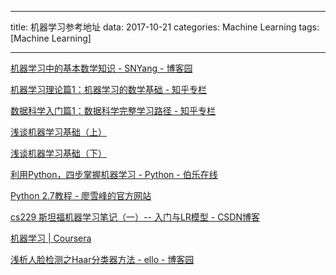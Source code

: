 
---

title: 机器学习参考地址
data: 2017-10-21
categories: Machine Learning
tags: [Machine Learning]

---


[机器学习中的基本数学知识 - SNYang - 博客园](http://www.cnblogs.com/steven-yang/p/6348112.html "机器学习中的基本数学知识 - SNYang - 博客园")

[机器学习理论篇1：机器学习的数学基础 - 知乎专栏](https://zhuanlan.zhihu.com/p/25197792 "机器学习理论篇1：机器学习的数学基础 - 知乎专栏")

[数据科学入门篇1：数据科学完整学习路径 - 知乎专栏](https://zhuanlan.zhihu.com/p/24799837)

[浅谈机器学习基础（上）](http://www.jianshu.com/p/ed9ae5385b89)

[浅谈机器学习基础（下）](http://www.jianshu.com/p/0359e3b7bb1b)

[利用Python，四步掌握机器学习 - Python - 伯乐在线](http://python.jobbole.com/84326/ "利用Python，四步掌握机器学习 - Python - 伯乐在线")

[Python 2.7教程 - 廖雪峰的官方网站](https://www.liaoxuefeng.com/wiki/001374738125095c955c1e6d8bb493182103fac9270762a000 "Python 2.7教程 - 廖雪峰的官方网站")

[cs229 斯坦福机器学习笔记（一）-- 入门与LR模型 - CSDN博客](http://blog.csdn.net/dinosoft/article/details/34960693 "cs229 斯坦福机器学习笔记（一）-- 入门与LR模型 - CSDN博客")


[机器学习 | Coursera](https://www.coursera.org/learn/machine-learning?authMode=signup "机器学习 | Coursera")

[浅析人脸检测之Haar分类器方法 - ello - 博客园](http://www.cnblogs.com/ello/archive/2012/04/28/2475419.html "浅析人脸检测之Haar分类器方法 - ello - 博客园")




